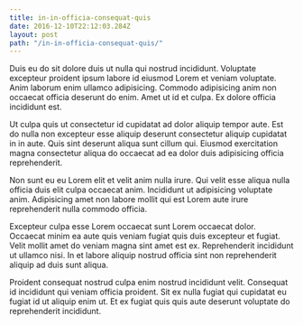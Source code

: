 ```yaml
---
title: in-in-officia-consequat-quis
date: 2016-12-10T22:12:03.284Z
layout: post
path: "/in-in-officia-consequat-quis/"
---
```


Duis eu do sit dolore duis ut nulla qui nostrud incididunt. Voluptate excepteur proident ipsum labore id eiusmod Lorem et veniam voluptate. Anim laborum enim ullamco adipisicing. Commodo adipisicing anim non occaecat officia deserunt do enim. Amet ut id et culpa. Ex dolore officia incididunt est.

Ut culpa quis ut consectetur id cupidatat ad dolor aliquip tempor aute. Est do nulla non excepteur esse aliquip deserunt consectetur aliquip cupidatat in in aute. Quis sint deserunt aliqua sunt cillum qui. Eiusmod exercitation magna consectetur aliqua do occaecat ad ea dolor duis adipisicing officia reprehenderit.

Non sunt eu eu Lorem elit et velit anim nulla irure. Qui velit esse aliqua nulla officia duis elit culpa occaecat anim. Incididunt ut adipisicing voluptate anim. Adipisicing amet non labore mollit qui est Lorem aute irure reprehenderit nulla commodo officia.

Excepteur culpa esse Lorem occaecat sunt Lorem occaecat dolor. Occaecat minim ea aute quis veniam fugiat quis duis excepteur et fugiat. Velit mollit amet do veniam magna sint amet est ex. Reprehenderit incididunt ut ullamco nisi. In et labore aliquip nostrud officia sint non reprehenderit aliquip ad duis sunt aliqua.

Proident consequat nostrud culpa enim nostrud incididunt velit. Consequat id incididunt qui veniam officia proident. Sit ex nulla fugiat qui cupidatat eu fugiat id ut aliquip enim ut. Et ex fugiat quis quis aute deserunt voluptate do reprehenderit incididunt.